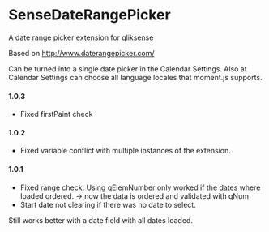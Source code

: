 # SenseDateRangePicker
A date range picker extension for qliksense

Based on http://www.daterangepicker.com/

Can be turned into a single date picker in the Calendar Settings.
Also at Calendar Settings can choose all language locales that moment.js supports.

#### 1.0.3
 * Fixed firstPaint check
 
#### 1.0.2
 * Fixed variable conflict with multiple instances of the extension.

#### 1.0.1
* Fixed range check: Using qElemNumber only worked if the dates where loaded ordered. -> now the data is ordered and validated with qNum
* Start date not clearing if there was no date to select.

Still works better with a date field with all dates loaded.
